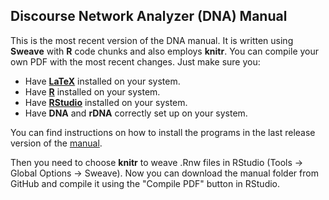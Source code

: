 ## Discourse Network Analyzer (DNA) Manual

This is the most recent version of the DNA manual. It is written using **Sweave** with **R** code chunks and also employs **knitr**. You can compile your own PDF with the most recent changes. Just make sure you:

* Have [**LaTeX**](https://www.latex-project.org/get/) installed on your system.
* Have [**R**](https://cloud.r-project.org/) installed on your system.
* Have [**RStudio**](https://www.rstudio.com/products/rstudio/download/#download) installed on your system.
* Have **DNA** and **rDNA** correctly set up on your system.

You can find instructions on how to install the programs in the last release version of the [manual](https://github.com/leifeld/dna/releases/download/v2.0-beta.20/dna-manual.pdf).

Then you need to choose **knitr** to weave .Rnw files in RStudio (Tools -> Global Options -> Sweave). Now you can download the manual folder from GitHub and compile it using the "Compile PDF" button in RStudio.